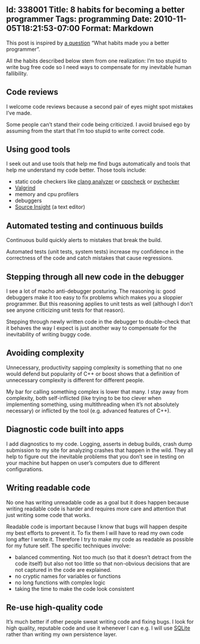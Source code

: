 Id: 338001
Title: 8 habits for becoming a better programmer
Tags: programming
Date: 2010-11-05T18:21:53-07:00
Format: Markdown
--------------
This post is inspired by [a
question](http://news.ycombinator.com/item?id=1674103) “What habits made
you a better programmer”.

All the habits described below stem from one realization: I’m too stupid
to write bug free code so I need ways to compensate for my inevitable
human fallibility.

Code reviews
------------

I welcome code reviews because a second pair of eyes might spot mistakes
I’ve made.

Some people can’t stand their code being criticized. I avoid bruised ego
by assuming from the start that I’m too stupid to write correct code.

Using good tools
----------------

I seek out and use tools that help me find bugs automatically and tools
that help me understand my code better. Those tools include:

-   static code checkers like [clang
    analyzer](http://clang-analyzer.llvm.org/) or
    [cppcheck](http://sourceforge.net/apps/mediawiki/cppcheck/index.php?title=Main_Page)
    or [pychecker](http://pychecker.sourceforge.net/)
-   [Valgrind](http://www.valgrind.org/)
-   memory and cpu profilers
-   debuggers
-   [Source Insight](http://www.sourceinsight.com/) (a text editor)

Automated testing and continuous builds
---------------------------------------

Continuous build quickly alerts to mistakes that break the build.

Automated tests (unit tests, system tests) increase my confidence in the
correctness of the code and catch mistakes that cause regressions.

Stepping through all new code in the debugger
---------------------------------------------

I see a lot of macho anti-debugger posturing. The reasoning is: good
debuggers make it too easy to fix problems which makes you a sloppier
programmer. But this reasoning applies to unit tests as well (although I
don’t see anyone criticizing unit tests for that reason).

Stepping through newly written code in the debugger to double-check that
it behaves the way I expect is just another way to compensate for the
inevitability of writing buggy code.

Avoiding complexity
-------------------

Unnecessary, productivity sapping complexity is something that no one
would defend but popularity of C++ or boost shows that a definition of
unnecessary complexity is different for different people.

My bar for calling something complex is lower that many. I stay away
from complexity, both self-inflicted (like trying to be too clever when
implementing something, using multithreading when it’s not absolutely
necessary) or inflicted by the tool (e.g. advanced features of C++).

Diagnostic code built into apps
-------------------------------

I add diagnostics to my code. Logging, asserts in debug builds, crash
dump submission to my site for analyzing crashes that happen in the
wild. They all help to figure out the inevitable problems that you don’t
see in testing on your machine but happen on user’s computers due to
different configurations.

Writing readable code
---------------------

No one has writing unreadable code as a goal but it does happen because
writing readable code is harder and requires more care and attention
that just writing some code that works.

Readable code is important because I know that bugs will happen despite
my best efforts to prevent it. To fix them I will have to read my own
code long after I wrote it. Therefore I try to make my code as readable
as possible for my future self. The specific techniques involve:

-   balanced commenting. Not too much (so that it doesn’t detract from
    the code itself) but also not too little so that non-obvious
    decisions that are not captured in the code are explained.
-   no cryptic names for variables or functions
-   no long functions with complex logic
-   taking the time to make the code look consistent

Re-use high-quality code
------------------------

It’s much better if other people sweat writing code and fixing bugs. I
look for high quality, reputable code and use it whenever I can e.g. I
will use [SQLite](http://www.sqlite.org/) rather than writing my own
persistence layer. 
